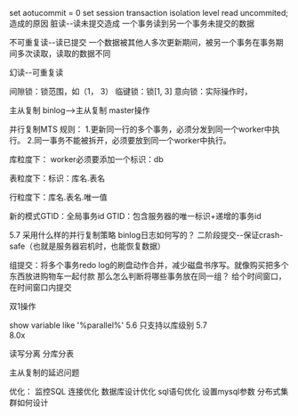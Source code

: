 set aotucommit  = 0
set session transaction isolation level read uncommited;
造成的原因
脏读--读未提交造成
一个事务读到另一个事务未提交的数据

不可重复读--读已提交
一个数据被其他人多次更新期间，被另一个事务在事务期间多次读取，读取的数据不同

幻读--可重复读


间隙锁：锁范围，如（1， 3）
临键锁：锁[1, 3]
意向锁：实际操作时，

主从复制
binlog-->主从复制
master操作

并行复制MTS
规则：
1.更新同一行的多个事务，必须分发到同一个worker中执行。
2.同一事务不能被拆开，必须要放到同一个worker中执行。

库粒度下：
worker必须要添加一个标识：db

表粒度下：标识：库名.表名

行粒度下：库名.表名.唯一值

新的模式GTID：全局事务id
GTID：包含服务器的唯一标识+递增的事务id

5.7 采用什么样的并行复制策略
binlog日志如何写的？
二阶段提交--保证crash-safe（也就是服务器宕机时，也能恢复数据）

组提交：将多个事务redo log的刷盘动作合并，减少磁盘书序写。就像购买把多个东西放进购物车一起付款
那么怎么判断将哪些事务放在同一组？
给个时间窗口，在时间窗口内提交

双1操作

show variable like '%parallel%'
5.6 只支持以库级别
5.7  
8.0x




读写分离
分库分表

主从复制的延迟问题

优化：
监控SQL
连接优化
数据库设计优化
sql语句优化
设置mysql参数
分布式集群如何设计
